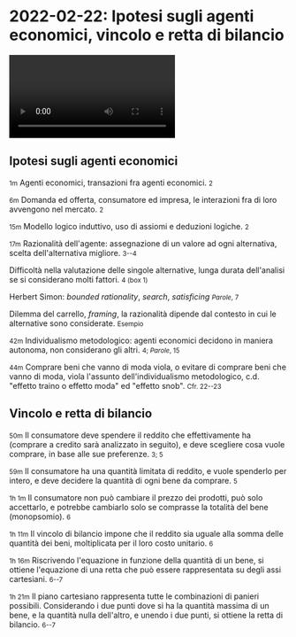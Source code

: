 # 2022-02-22: Ipotesi sugli agenti economici, vincolo e retta di bilancio

<video data-date="2022-02-22" data-type="lezione"></video>

## Ipotesi sugli agenti economici

<small>1m</small> Agenti economici, transazioni fra agenti economici. <small>2</small>

<small>6m</small> Domanda ed offerta, consumatore ed impresa, le interazioni fra di loro avvengono nel mercato. <small>2</small>

<small>15m</small> Modello logico induttivo, uso di assiomi e deduzioni logiche. <small>2</small>

<small>17m</small> Razionalità dell'agente: assegnazione di un valore ad ogni alternativa, scelta dell'alternativa migliore. <small>3--4</small>

Difficoltà nella valutazione delle singole alternative, lunga durata dell'analisi se si considerano molti fattori. <small>4 (box 1)</small>

Herbert Simon: *bounded rationality*, *search*, *satisficing* <small>*Parole*, 7</small>

Dilemma del carrello, *framing*, la razionalità dipende dal contesto in cui le alternative sono considerate. <small>Esempio</small>

<small>42m</small> Individualismo metodologico: agenti economici decidono in maniera autonoma, non considerano gli altri. <small>4; *Parole*, 15</small>

<small>44m</small> Comprare beni che vanno di moda viola, o evitare di comprare beni che vanno di moda, viola l'assunto dell'individualismo metodologico, c.d. "effetto traino o effetto moda" ed "effetto snob". <small>Cfr. 22--23</small>

## Vincolo e retta di bilancio

<small>50m</small>
Il consumatore deve spendere il reddito che effettivamente ha (comprare a credito sarà analizzato in seguito), e deve scegliere cosa vuole comprare, in base alle sue preferenze.
<small>3; 5</small>

<small>59m</small>
Il consumatore ha una quantità limitata di reddito, e vuole spenderlo per intero, e deve decidere la quantità di ogni bene da comprare.
<small>5</small>

<small>1h 1m</small>
Il consumatore non può cambiare il prezzo dei prodotti, può solo accettarlo, e potrebbe cambiarlo solo se comprasse la totalità del bene (monopsomio).
<small>6</small>

<small>1h 11m</small>
Il vincolo di bilancio impone che il reddito sia uguale alla somma delle quantità dei beni, moltiplicata per il loro costo unitario.
<small>6</small>

<small>1h 16m</small>
Riscrivendo l'equazione in funzione della quantità di un bene, si ottiene l'equazione di una retta che può essere rappresentata su degli assi cartesiani.
<small>6--7</small>

<small>1h 21m</small>
Il piano cartesiano rappresenta tutte le combinazioni di panieri possibili. Considerando i due punti dove si ha la quantità massima di un bene, e la quantità nulla dell'altro, e unendo i due punti, si ottiene la retta di bilancio.
<small>6--7</small>

<!--
vim: spell:spelllang=it
-->
